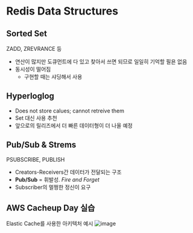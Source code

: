 # Redis Data Structures

## Sorted Set
ZADD, ZREVRANCE 등
- 연산이 많지만 도큐먼트에 다 있고 찾아서 쓰면 되므로 일일히 기억할 필욘 없음
- 동시성이 떨어짐
  + 구현할 때는 샤딩해서 사용

## Hyperloglog
- Does not store calues; cannot retreive them
- Set 대신 사용 추천
- 앞으로의 릴리즈에서 더 빠른 데이터형이 더 나올 예정

## Pub/Sub & Strems
PSUBSCRIBE, PUBLISH
- Creators-Receivers간 데이터가 전달되는 구조
- **Pub/Sub** = 휘발성. *Fire and Forget*
- Subscriber의 멀쩡한 정신이 요구

## AWS Cacheup Day 실습
Elastic Cache를 사용한 아키텍처 예시
![image](https://github.com/user-attachments/assets/71bf1c8d-b206-47f2-92c6-2a6a79188407)